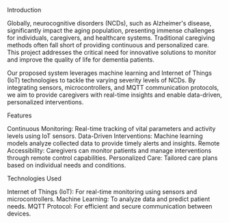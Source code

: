 Introduction

Globally, neurocognitive disorders (NCDs), such as Alzheimer's disease, significantly impact the aging population, presenting immense challenges for individuals, caregivers, and healthcare systems. Traditional caregiving methods often fall short of providing continuous and personalized care. This project addresses the critical need for innovative solutions to monitor and improve the quality of life for dementia patients.

Our proposed system leverages machine learning and Internet of Things (IoT) technologies to tackle the varying severity levels of NCDs. By integrating sensors, microcontrollers, and MQTT communication protocols, we aim to provide caregivers with real-time insights and enable data-driven, personalized interventions.

Features

Continuous Monitoring: Real-time tracking of vital parameters and activity levels using IoT sensors.
Data-Driven Interventions: Machine learning models analyze collected data to provide timely alerts and insights.
Remote Accessibility: Caregivers can monitor patients and manage interventions through remote control capabilities.
Personalized Care: Tailored care plans based on individual needs and conditions.

Technologies Used

Internet of Things (IoT): For real-time monitoring using sensors and microcontrollers.
Machine Learning: To analyze data and predict patient needs.
MQTT Protocol: For efficient and secure communication between devices.



